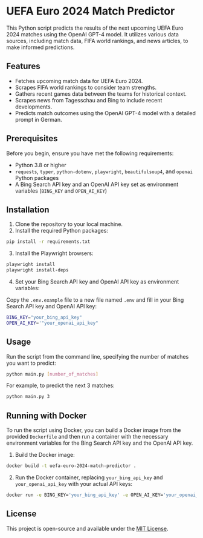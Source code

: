 # UEFA Euro 2024 Match Predictor

This Python script predicts the results of the next upcoming UEFA Euro 2024 matches using the OpenAI GPT-4 model. It utilizes various data sources, including match data, FIFA world rankings, and news articles, to make informed predictions.

## Features

- Fetches upcoming match data for UEFA Euro 2024.
- Scrapes FIFA world rankings to consider team strengths.
- Gathers recent games data between the teams for historical context.
- Scrapes news from Tagesschau and Bing to include recent developments.
- Predicts match outcomes using the OpenAI GPT-4 model with a detailed prompt in German.

## Prerequisites

Before you begin, ensure you have met the following requirements:

- Python 3.8 or higher
- `requests`, `typer`, `python-dotenv`, `playwright`, `beautifulsoup4`, and `openai` Python packages
- A Bing Search API key and an OpenAI API key set as environment variables (`BING_KEY` and `OPEN_AI_KEY`)

## Installation

1. Clone the repository to your local machine.
2. Install the required Python packages:

```bash
pip install -r requirements.txt
```

3. Install the Playwright browsers:

```bash
playwright install
playwright install-deps
```

4. Set your Bing Search API key and OpenAI API key as environment variables:

Copy the `.env.example` file to a new file named `.env` and fill in your Bing Search API key and OpenAI API key:

```bash
BING_KEY="your_bing_api_key"
OPEN_AI_KEY='"your_openai_api_key"
```

## Usage

Run the script from the command line, specifying the number of matches you want to predict:

```bash
python main.py [number_of_matches]
```

For example, to predict the next 3 matches:

```bash
python main.py 3
```

## Running with Docker

To run the script using Docker, you can build a Docker image from the provided `Dockerfile` and then run a container with the necessary environment variables for the Bing Search API key and the OpenAI API key.

1. Build the Docker image:

```bash
docker build -t uefa-euro-2024-match-predictor .
```

2. Run the Docker container, replacing `your_bing_api_key` and `your_openai_api_key` with your actual API keys:

```bash
docker run -e BING_KEY='your_bing_api_key' -e OPEN_AI_KEY='your_openai_api_key' uefa-euro-2024-match-predictor
```

## License

This project is open-source and available under the [MIT License](LICENSE).